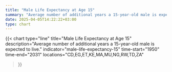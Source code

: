 ```yaml
---
title: "Male Life Expectancy at Age 15"
summary: "Average number of additional years a 15-year-old male is expected to live"
date: 2025-04-05T14:22:22+03:00
type: chart
---
```


{{< chart
    type="line"
    title="Male Life Expectancy at Age 15"
    description="Average number of additional years a 15-year-old male is expected to live."
    indicator="male-life-expectancy-15"
    time-start="1950"
    time-end="2031"
    locations="CD,EG,ET,KE,MA,MU,NG,RW,TD,ZA"
>}}
